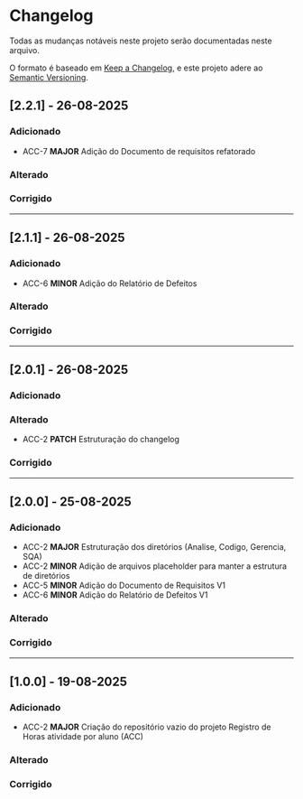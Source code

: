 # Changelog

Todas as mudanças notáveis neste projeto serão documentadas neste arquivo.

O formato é baseado em [Keep a Changelog](https://keepachangelog.com/en/1.0.0/),
e este projeto adere ao [Semantic Versioning](https://semver.org/spec/v2.0.0.html).

## [2.2.1] - 26-08-2025

### Adicionado
- ACC-7 **MAJOR** Adição do Documento de requisitos refatorado

### Alterado

### Corrigido

---

## [2.1.1] - 26-08-2025

### Adicionado
- ACC-6 **MINOR** Adição do Relatório de Defeitos

### Alterado

### Corrigido

---

## [2.0.1] - 26-08-2025

### Adicionado

### Alterado
- ACC-2 **PATCH** Estruturação do changelog

### Corrigido

---

## [2.0.0] - 25-08-2025

### Adicionado
- ACC-2 **MAJOR** Estruturação dos diretórios (Analise, Codigo, Gerencia, SQA)
- ACC-2 **MINOR** Adição de arquivos placeholder para manter a estrutura de diretórios
- ACC-5 **MINOR** Adição do Documento de Requisitos V1
- ACC-6 **MINOR** Adição do Relatório de Defeitos V1

### Alterado

### Corrigido

---

## [1.0.0] - 19-08-2025

### Adicionado
- ACC-2 **MAJOR** Criação do repositório vazio do projeto Registro de Horas atividade por aluno (ACC)

### Alterado

### Corrigido

